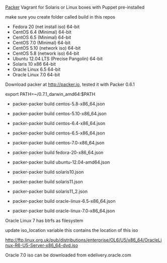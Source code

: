 [Packer](http://packer.io) Vagrant for Solaris or Linux boxes with Puppet pre-installed

make sure you create folder called build in this repos

* Fedora 20 (net install iso) 64-bit
* CentOS 6.4 (Minimal) 64-bit
* CentOS 6.5 (Minimal) 64-bit
* CentOS 7.0 (Minimal) 64-bit
* CentOS 5.10 (network iso) 64-bit
* CentOS 5.8 (network iso) 64-bit
* Ubuntu 12.04 LTS (Precise Pangolin) 64-bit
* Solaris 10 x86 64-bit
* Oracle Linux 6.5 64-bit
* Oracle Linux 7.0 64-bit

Download packer at http://packer.io, tested it with Packer 0.6.1

export PATH=~/0.7.1_darwin_amd64:$PATH

* packer-packer build centos-5.8-x86_64.json
* packer-packer build centos-5.10-x86_64.json
* packer-packer build centos-6.4-x86_64.json
* packer-packer build centos-6.5-x86_64.json
* packer-packer build centos-7.0-x86_64.json
* packer-packer build fedora-20-x86_64.json
* packer-packer build ubuntu-12.04-amd64.json

* packer-packer build solaris10.json
* packer-packer build solaris11.json
* packer-packer build solaris11_2.json

* packer-packer build oracle-linux-6.5-x86_64.json
* packer-packer build oracle-linux-7.0-x86_64.json

Oracle Linux 7 has btrfs as filesystem

update iso_location variable this contains the location of this iso

http://ftp.linux.org.uk/pub/distributions/enterprise/OL6/U5/x86_64/OracleLinux-R6-U5-Server-x86_64-dvd.iso

Oracle 7.0 iso can be downloaded from edelivery.oracle.com
